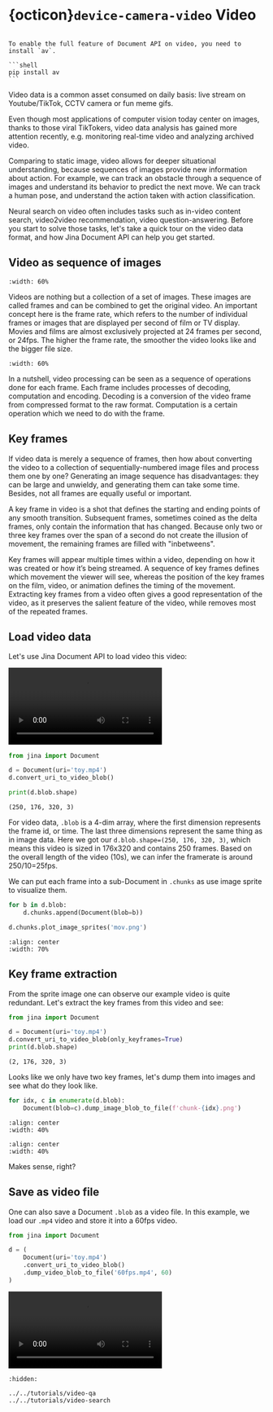 # {octicon}`device-camera-video` Video


````{tip}

To enable the full feature of Document API on video, you need to install `av`.

```shell
pip install av
```
````

Video data is a common asset consumed on daily basis: live stream on Youtube/TikTok, CCTV camera or fun meme gifs. 

Even though most applications of computer vision today center on images, thanks to those viral TikTokers, video data analysis has gained more attention recently, e.g. monitoring real-time video and analyzing archived video.

Comparing to static image, video allows for deeper situational understanding, because sequences of images provide new information about action. For example, we can track an obstacle through a sequence of images and understand its behavior to predict the next move. We can track a human pose, and understand the action taken with action classification.

Neural search on video often includes tasks such as in-video content search, video2video recommendation, video question-answering. Before you start to solve those tasks, let's take a quick tour on the video data format, and how Jina Document API can help you get started.


## Video as sequence of images

```{figure} flipbook-flip.gif
:width: 60%
```

Videos are nothing but a collection of a set of images. These images are called frames and can be combined to get the original video. An important concept here is the frame rate, which refers to the number of individual frames or images that are displayed per second of film or TV display. Movies and films are almost exclusively projected at 24 frames per second, or 24fps. The higher the frame rate, the smoother the video looks like and the bigger file size.

```{figure} framerate.gif
:width: 60%
```

In a nutshell, video processing can be seen as a sequence of operations done for each frame. Each frame includes processes of decoding, computation and encoding. Decoding is a conversion of the video frame from compressed format to the raw format. Computation is a certain operation which we need to do with the frame.

## Key frames

If video data is merely a sequence of frames, then how about converting the video to a collection of sequentially-numbered image files and process them one by one? Generating an image sequence has disadvantages: they can be large and unwieldy, and generating them can take some time. Besides, not all frames are equally useful or important. 

A key frame in video is a shot that defines the starting and ending points of any smooth transition. Subsequent frames, sometimes coined as the delta frames, only contain the information that has changed. Because only two or three key frames over the span of a second do not create the illusion of movement, the remaining frames are filled with "inbetweens".

Key frames will appear multiple times within a video, depending on how it was created or how it’s being streamed. A sequence of key frames defines which movement the viewer will see, whereas the position of the key frames on the film, video, or animation defines the timing of the movement. Extracting key frames from a video often gives a good representation of the video, as it preserves the salient feature of the video, while removes most of the repeated frames.





## Load video data

Let's use Jina Document API to load video this video:


<video controls width="60%">
<source src="../../_static/mov_bbb.mp4" type="video/mp4">
</video>


```python
from jina import Document

d = Document(uri='toy.mp4')
d.convert_uri_to_video_blob()

print(d.blob.shape)
```

```text
(250, 176, 320, 3)
```

For video data, `.blob` is a 4-dim array, where the first dimension represents the frame id, or time. The last three dimensions represent the same thing as in image data. Here we got our `d.blob.shape=(250, 176, 320, 3)`, which means this video is sized in 176x320 and contains 250 frames. Based on the overall length of the video (10s), we can infer the framerate is around 250/10=25fps.

We can put each frame into a sub-Document in `.chunks` as use image sprite to visualize them.

```python
for b in d.blob:
    d.chunks.append(Document(blob=b))

d.chunks.plot_image_sprites('mov.png')
```

```{figure} mov_bbb.png
:align: center
:width: 70%
```

## Key frame extraction

From the sprite image one can observe our example video is quite redundant. Let's extract the key frames from this video and see:

```python
from jina import Document

d = Document(uri='toy.mp4')
d.convert_uri_to_video_blob(only_keyframes=True)
print(d.blob.shape)
```

```text
(2, 176, 320, 3)
```

Looks like we only have two key frames, let's dump them into images and see what do they look like.

```python
for idx, c in enumerate(d.blob):
    Document(blob=c).dump_image_blob_to_file(f'chunk-{idx}.png')
```

```{figure} chunk-0.png
:align: center
:width: 40%
```

```{figure} chunk-1.png
:align: center
:width: 40%
```

Makes sense, right?

## Save as video file

One can also save a Document `.blob` as a video file. In this example, we load our `.mp4` video and store it into a 60fps video.

```python
from jina import Document

d = (
    Document(uri='toy.mp4')
    .convert_uri_to_video_blob()
    .dump_video_blob_to_file('60fps.mp4', 60)
)
```

<video controls width="60%">
<source src="../../_static/60fps.mp4" type="video/mp4">
</video>


```{toctree}
:hidden:

../../tutorials/video-qa
../../tutorials/video-search
```
